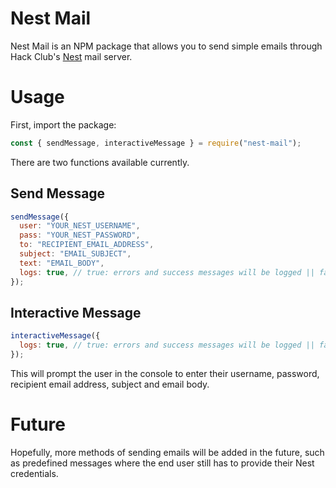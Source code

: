 # Nest Mail

Nest Mail is an NPM package that allows you to send simple emails through Hack Club's [Nest](https://hackclub.app/) mail server.

# Usage

First, import the package:

```js
const { sendMessage, interactiveMessage } = require("nest-mail");
```

There are two functions available currently.

## Send Message

```js
sendMessage({
  user: "YOUR_NEST_USERNAME",
  pass: "YOUR_NEST_PASSWORD",
  to: "RECIPIENT_EMAIL_ADDRESS",
  subject: "EMAIL_SUBJECT",
  text: "EMAIL_BODY",
  logs: true, // true: errors and success messages will be logged || false: errors and success messages will not be logged
});
```

## Interactive Message

```js
interactiveMessage({
  logs: true, // true: errors and success messages will be logged || false: errors and success messages will not be logged
});
```

This will prompt the user in the console to enter their username, password, recipient email address, subject and email body.

# Future

Hopefully, more methods of sending emails will be added in the future, such as predefined messages where the end user still has to provide their Nest credentials.
